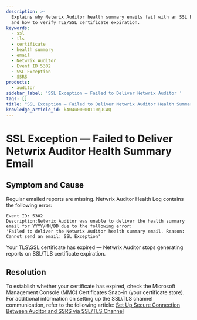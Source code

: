 ```yaml
---
description: >-
  Explains why Netwrix Auditor health summary emails fail with an SSL Exception
  and how to verify TLS/SSL certificate expiration.
keywords:
  - ssl
  - tls
  - certificate
  - health summary
  - email
  - Netwrix Auditor
  - Event ID 5302
  - SSL Exception
  - SSRS
products:
  - auditor
sidebar_label: 'SSL Exception — Failed to Deliver Netwrix Auditor '
tags: []
title: "SSL Exception — Failed to Deliver Netwrix Auditor Health Summary Email"
knowledge_article_id: kA04u00000110qJCAQ
---
```


# SSL Exception — Failed to Deliver Netwrix Auditor Health Summary Email

## Symptom and Cause

Regular emailed reports are missing. Netwrix Auditor Health Log contains the following error:

```text
Event ID: 5302
Description:Netwrix Auditor was unable to deliver the health summary email for YYYY/MM/DD due to the following error:
'Failed to deliver the Netwrix Auditor health summary email. Reason: Cannot send an email: SSL Exception'
```

Your TLS\SSL certificate has expired — Netwrix Auditor stops generating reports on SSL\TLS certificate expiration.

## Resolution

To establish whether your certificate has expired, check the Microsoft Management Console (MMC) Certificates Snap-in (your certificate store). For additional information on setting up the SSL\TLS channel communication, refer to the following article: [Set Up Secure Connection Between Auditor and SSRS via SSL/TLS Channel](/docs/kb/auditor/set_up_secure_connection_between_auditor_and_ssrs_via_ssltls_channel.md)
